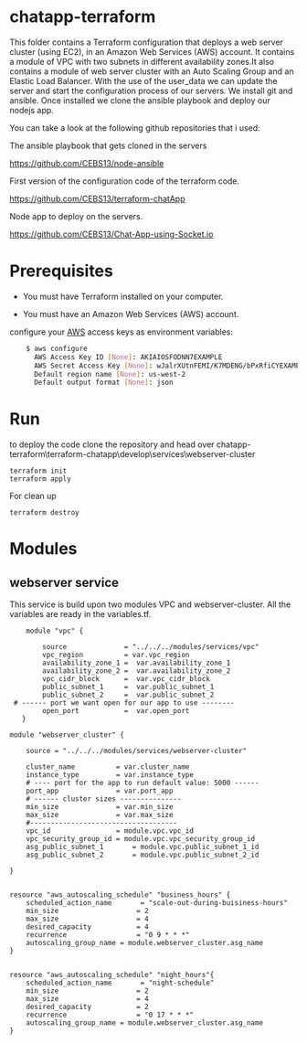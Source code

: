 # chatapp-terraform

This folder contains a Terraform configuration that deploys a web server cluster (using EC2), in an Amazon Web Services (AWS) account. It contains a module of  VPC with two subnets in different availability zones.It also contains a module of web server cluster with an Auto Scaling Group and an Elastic Load Balancer. With the use of the user_data we can update the server and start the configuration process of our servers. We install git and ansible. Once installed we clone the ansible playbook and deploy our nodejs app.

You can take a look at the following github repositories that i used:

The ansible playbook that gets cloned in the servers

https://github.com/CEBS13/node-ansible

First version of the configuration code of the terraform code.

https://github.com/CEBS13/terraform-chatApp

Node app to deploy on the servers.

https://github.com/CEBS13/Chat-App-using-Socket.io





# Prerequisites

- You must have Terraform installed on your computer.

- You must have an Amazon Web Services (AWS) account.

configure your [AWS](https://docs.aws.amazon.com/cli/latest/userguide/cli-configure-quickstart.html) access keys as environment variables:
```bash
    $ aws configure
      AWS Access Key ID [None]: AKIAIOSFODNN7EXAMPLE
      AWS Secret Access Key [None]: wJalrXUtnFEMI/K7MDENG/bPxRfiCYEXAMPLEKEY
      Default region name [None]: us-west-2
      Default output format [None]: json
  ```
# Run
to deploy the code clone the repository and head over chatapp-terraform\terraform-chatapp\develop\services\webserver-cluster
```
terraform init
terraform apply
```
For clean up
```
terraform destroy
```

# Modules
## webserver service

This service is build upon two modules VPC and webserver-cluster. All the variables are ready in the variables.tf.

```hcl
    module "vpc" {

        source              = "../../../modules/services/vpc"
        vpc_region          = var.vpc_region
        availability_zone_1 =  var.availability_zone_1
        availability_zone_2 =  var.availability_zone_2                   
        vpc_cidr_block      =  var.vpc_cidr_block
        public_subnet_1     =  var.public_subnet_1
        public_subnet_2     =  var.public_subnet_2
 # ------ port we want open for our app to use --------
        open_port           =  var.open_port
   }
```



```hcl
module "webserver_cluster" {

    source = "../../../modules/services/webserver-cluster"

    cluster_name          = var.cluster_name
    instance_type         = var.instance_type
    # ---- port for the app to run default value: 5000 ------
    port_app              = var.port_app
    # ------ cluster sizes ---------------
    min_size              = var.min_size
    max_size              = var.max_size
    #------------------------------------
    vpc_id                = module.vpc.vpc_id
    vpc_security_group_id = module.vpc.vpc_security_group_id
    asg_public_subnet_1       = module.vpc.public_subnet_1_id
    asg_public_subnet_2       = module.vpc.public_subnet_2_id
    
}
```

```hcl

resource "aws_autoscaling_schedule" "business_hours" {
    scheduled_action_name       = "scale-out-during-buisiness-hours"
    min_size                   = 2
    max_size                   = 4
    desired_capacity           = 4
    recurrence                 = "0 9 * * *"
    autoscaling_group_name = module.webserver_cluster.asg_name
}


resource "aws_autoscaling_schedule" "night_hours"{
    scheduled_action_name       = "night-schedule"
    min_size                   = 2
    max_size                   = 4
    desired_capacity           = 2
    recurrence                 = "0 17 * * *"
    autoscaling_group_name = module.webserver_cluster.asg_name
}

```
